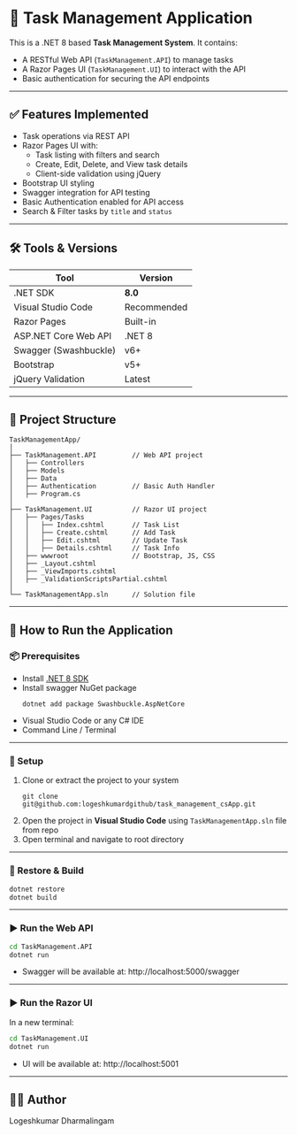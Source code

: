 
# 📝 Task Management Application

This is a .NET 8 based **Task Management System**.
It contains:
- A RESTful Web API (`TaskManagement.API`) to manage tasks
- A Razor Pages UI (`TaskManagement.UI`) to interact with the API
- Basic authentication for securing the API endpoints

---

## ✅ Features Implemented

- Task operations via REST API
- Razor Pages UI with:
  - Task listing with filters and search
  - Create, Edit, Delete, and View task details
  - Client-side validation using jQuery
- Bootstrap UI styling
- Swagger integration for API testing
- Basic Authentication enabled for API access
- Search & Filter tasks by `title` and `status`

---

## 🛠️ Tools & Versions

| Tool                     | Version       |
|--------------------------|---------------|
| .NET SDK                 | **8.0**       |
| Visual Studio Code       | Recommended   |
| Razor Pages              | Built-in      |
| ASP.NET Core Web API     | .NET 8        |
| Swagger (Swashbuckle)    | v6+           |
| Bootstrap                | v5+           |
| jQuery Validation        | Latest        |

---

## 🧱 Project Structure

```
TaskManagementApp/
│
├── TaskManagement.API         // Web API project
│   ├── Controllers
│   ├── Models
│   ├── Data
│   ├── Authentication         // Basic Auth Handler
│   ├── Program.cs
│
├── TaskManagement.UI          // Razor UI project
│   ├── Pages/Tasks
│   │   ├── Index.cshtml       // Task List
│   │   ├── Create.cshtml      // Add Task
│   │   ├── Edit.cshtml        // Update Task
│   │   ├── Details.cshtml     // Task Info
│   ├── wwwroot                // Bootstrap, JS, CSS
│   ├── _Layout.cshtml
│   ├── _ViewImports.cshtml
│   ├── _ValidationScriptsPartial.cshtml
│
└── TaskManagementApp.sln      // Solution file
```

---

## 🚀 How to Run the Application

### 📦 Prerequisites

- Install [.NET 8 SDK](https://dotnet.microsoft.com/en-us/download/dotnet/8.0)
- Install swagger NuGet package
  ```
  dotnet add package Swashbuckle.AspNetCore
  ```
- Visual Studio Code or any C# IDE
- Command Line / Terminal

---

### 🔧 Setup

1. Clone or extract the project to your system
	```
	git clone git@github.com:logeshkumardgithub/task_management_csApp.git
	```
2. Open the project in **Visual Studio Code** using ```TaskManagementApp.sln``` file from repo
3. Open terminal and navigate to root directory

---

### 📁 Restore & Build

```bash
dotnet restore
dotnet build
```

---

### ▶️ Run the Web API

```bash
cd TaskManagement.API
dotnet run
```

- Swagger will be available at:
  http://localhost:5000/swagger

---

### ▶️ Run the Razor UI

In a new terminal:

```bash
cd TaskManagement.UI
dotnet run
```

- UI will be available at:
  http://localhost:5001

---

## 👨‍💻 Author

Logeshkumar Dharmalingam
